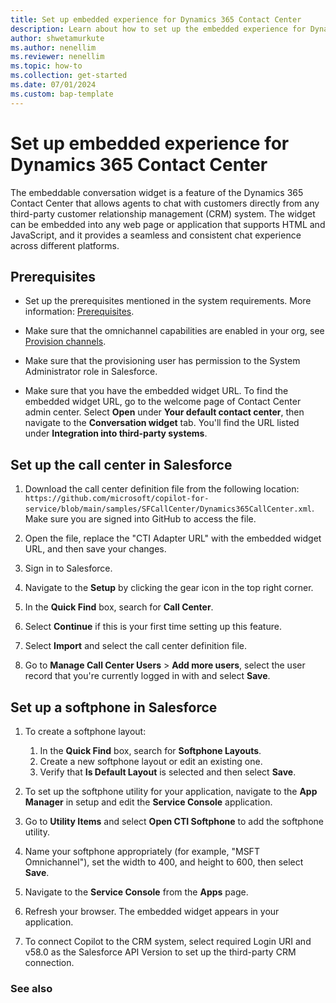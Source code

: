 ```yaml
---
title: Set up embedded experience for Dynamics 365 Contact Center
description: Learn about how to set up the embedded experience for Dynamics 365 Contact Center.
author: shwetamurkute
ms.author: nenellim
ms.reviewer: nenellim
ms.topic: how-to
ms.collection: get-started
ms.date: 07/01/2024
ms.custom: bap-template
---
```


# Set up embedded experience for Dynamics 365 Contact Center

The embeddable conversation widget is a feature of the Dynamics 365 Contact Center that allows agents to chat with customers directly from any third-party customer relationship management (CRM) system. The widget can be embedded into any web page or application that supports HTML and JavaScript, and it provides a seamless and consistent chat experience across different platforms.

## Prerequisites

- Set up the prerequisites mentioned in the system requirements. More information: [Prerequisites](system-requirements-contact-center.md#prerequisites).
  
- Make sure that the omnichannel capabilities are enabled in your org, see [Provision channels](../implement/provision-channels.md).

- Make sure that the provisioning user has permission to the System Administrator role in Salesforce.

- Make sure that you have the embedded widget URL. To find the embedded widget URL, go to the welcome page of Contact Center admin center. Select **Open** under **Your default contact center**, then navigate to the **Conversation widget** tab. You'll find the URL listed under **Integration into third-party systems**.

## Set up the call center in Salesforce

1. Download the call center definition file from the following location: `https://github.com/microsoft/copilot-for-service/blob/main/samples/SFCallCenter/Dynamics365CallCenter.xml`. Make sure you are signed into GitHub to access the file.

1. Open the file, replace the "CTI Adapter URL" with the embedded widget URL, and then save your changes.

1. Sign in to Salesforce.

1. Navigate to the **Setup** by clicking the gear icon in the top right corner.

1. In the **Quick Find** box, search for **Call Center**.

1. Select **Continue** if this is your first time setting up this feature.

1. Select **Import** and select the call center definition file.

1. Go to **Manage Call Center Users** > **Add more users**, select the user record that you're currently logged in with and select **Save**.

## Set up a softphone in Salesforce

1. To create a softphone layout:
    1. In the **Quick Find** box, search for **Softphone Layouts**.
    2. Create a new softphone layout or edit an existing one.
    3. Verify that **Is Default Layout** is selected and then select **Save**.
    
1. To set up the softphone utility for your application, navigate to the **App Manager** in setup and edit the **Service Console** application.

1. Go to **Utility Items** and select **Open CTI Softphone** to add the softphone utility.

1. Name your softphone appropriately (for example, "MSFT Omnichannel"), set the width to 400, and height to 600, then select **Save**.

1. Navigate to the **Service Console** from the **Apps** page.

1. Refresh your browser. The embedded widget appears in your application.

1. To connect Copilot to the CRM system, select required Login URI and v58.0 as the Salesforce API Version to set up the third-party CRM connection.

### See also